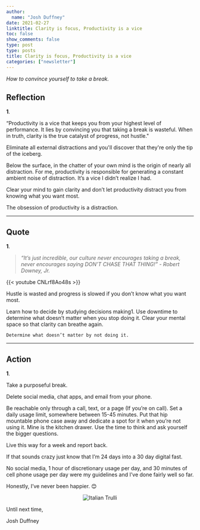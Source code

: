 ```yaml
---
author:
  name: "Josh Duffney"
date: 2021-02-27
linktitle: Clarity is focus, Productivity is a vice
toc: false
show_comments: false
type: post
type: posts
title: Clarity is focus, Productivity is a vice
categories: ["newsletter"]
---
```


_How to convince yourself to take a break._

## Reflection

**1**.

“Productivity is a vice that keeps you from your highest level of performance. It lies by convincing you that taking a break is wasteful. When in truth, clarity is the true catalyst of progress, not hustle."

Eliminate all external distractions and you'll discover that they're only the tip of the iceberg.

Below the surface, in the chatter of your own mind is the origin of nearly all distraction. For me, productivity is responsible for generating a constant ambient noise of distraction. It’s a vice I didn’t realize I had.

Clear your mind to gain clarity and don’t let productivity distract you from knowing what you want most.

The obsession of productivity is a distraction.

---

## Quote

**1**.

> _“It’s just incredible, our culture never encourages taking a break, never encourages saying DON’T CHASE THAT THING!” - Robert Downey, Jr._

{{< youtube CNLrf8Ao48s >}}

Hustle is wasted and progress is slowed if you don’t know what you want most.

Learn how to decide by studying decisions making1. Use downtime to determine what doesn’t matter when you stop doing it. Clear your mental space so that clarity can breathe again.

`Determine what doesn’t matter by not doing it.`

---

## Action

**1**.

Take a purposeful break.

Delete social media, chat apps, and email from your phone.

Be reachable only through a call, text, or a page (If you’re on call). Set a daily usage limit, somewhere between 15-45 minutes. Put that hip mountable phone case away and dedicate a spot for it when you’re not using it. Mine is the kitchen drawer. Use the time to think and ask yourself the bigger questions.

Live this way for a week and report back.

If that sounds crazy just know that I’m 24 days into a 30 day digital fast.

No social media, 1 hour of discretionary usage per day, and 30 minutes of cell phone usage per day were my guidelines and I’ve done fairly well so far.

Honestly, I’ve never been happier. 😊

<div align="center">
<img src="/img/newsletter/17min-cellphone-usage.jpg" alt="Italian Trulli">
</div>

Until next time,

Josh Duffney
